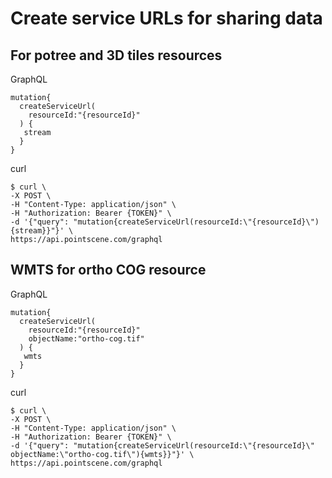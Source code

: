 # Create service URLs for sharing data

## For potree and 3D tiles resources
GraphQL
```
mutation{
  createServiceUrl(
    resourceId:"{resourceId}"
  ) {
   stream
  }
}
```
curl
```
$ curl \
-X POST \
-H "Content-Type: application/json" \
-H "Authorization: Bearer {TOKEN}" \
-d '{"query": "mutation{createServiceUrl(resourceId:\"{resourceId}\"){stream}}"}' \
https://api.pointscene.com/graphql
```

## WMTS for ortho COG resource
GraphQL
```
mutation{
  createServiceUrl(
    resourceId:"{resourceId}"
    objectName:"ortho-cog.tif"
  ) {
   wmts
  }
}
```

curl
```
$ curl \
-X POST \
-H "Content-Type: application/json" \
-H "Authorization: Bearer {TOKEN}" \
-d '{"query": "mutation{createServiceUrl(resourceId:\"{resourceId}\" objectName:\"ortho-cog.tif\"){wmts}}"}' \
https://api.pointscene.com/graphql
```